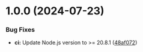 # 1.0.0 (2024-07-23)


### Bug Fixes

* **ci:** Update Node.js version to >= 20.8.1 ([48af072](https://github.com/marcmarine/western-signs/commit/48af07255942557af7654042042107554b68488d))
